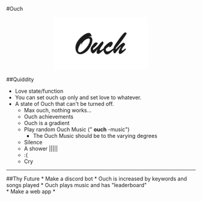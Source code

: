 #Ouch

<p align="center">
<img src="site/imgs/logo.png" width="250"/>
</p>

##Quiddity 
   * Love state/function
   * You can set ouch up only and set love to whatever.
   * A state of Ouch that can't be turned off.
        * Max ouch, nothing works...
        * Ouch achievements
        * Ouch is a gradient
        * Play random Ouch Music (" **ouch** -music")
            * The Ouch Music should be to the varying degrees
        * Silence
        * A shower |||||
        * :(
        * Cry

---
##Thy Future
    * Make a discord bot
        * Ouch is increased by keywords and songs played
        * Ouch plays music and has "leaderboard"   
    * Make a web app
        * 